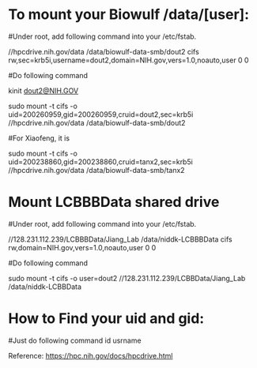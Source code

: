 # To mount your Biowulf /data/[user]:

#Under root, add following command into your /etc/fstab.

//hpcdrive.nih.gov/data /data/biowulf-data-smb/dout2 cifs rw,sec=krb5i,username=dout2,domain=NIH.gov,vers=1.0,noauto,user 0 0

#Do following command

kinit dout2@NIH.GOV

sudo mount -t cifs -o uid=200260959,gid=200260959,cruid=dout2,sec=krb5i //hpcdrive.nih.gov/data /data/biowulf-data-smb/dout2

#For Xiaofeng, it is

sudo mount -t cifs -o uid=200238860,gid=200238860,cruid=tanx2,sec=krb5i //hpcdrive.nih.gov/data /data/biowulf-data-smb/tanx2

# Mount LCBBBData shared drive

#Under root, add following command into your /etc/fstab.

//128.231.112.239/LCBBBData/Jiang_Lab /data/niddk-LCBBBData cifs rw,domain=NIH.gov,vers=1.0,noauto,user 0 0

#Do following command

sudo mount -t cifs -o user=dout2 //128.231.112.239/LCBBData/Jiang_Lab /data/niddk-LCBBData



# How to Find your uid and gid:
#Just do following command
id usrname

Reference: https://hpc.nih.gov/docs/hpcdrive.html 
